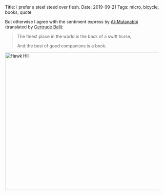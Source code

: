 Title: I prefer a steel steed over flesh.
Date: 2019-09-21
Tags: micro, bicycle, books, quote

But otherwise I agree with the sentiment express by [Al-Mutanabbi](https://en.wikipedia.org/wiki/Al-Mutanabbi) (translated by [Gertrude Bell](https://en.wikipedia.org/wiki/Gertrude_Bell)):

> The finest place in the world is the back of a swift horse,
> 
> And the best of good companions is a book.

<a href="https://www.flickr.com/photos/pigmonkey/48773291732/in/dateposted/" title="Hawk Hill"><img src="https://live.staticflickr.com/65535/48773291732_5249ea92de_c.jpg" width="800" height="450" alt="Hawk Hill"></a>
